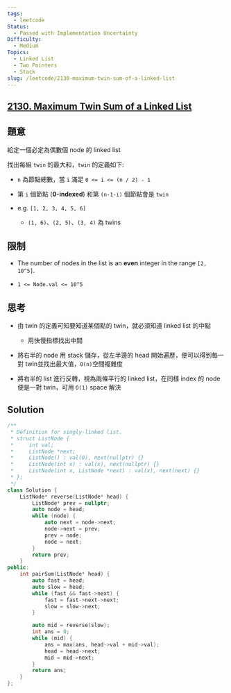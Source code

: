 ```yaml
---
tags:
  - leetcode
Status:
  - Passed with Implementation Uncertainty
Difficulty:
  - Medium
Topics:
  - Linked List
  - Two Pointers
  - Stack
slug: /leetcode/2130-maximum-twin-sum-of-a-linked-list
---
```

## **[2130\. Maximum Twin Sum of a Linked List](https://leetcode.com/problems/maximum-twin-sum-of-a-linked-list/)**

## 題意

給定一個必定為偶數個 node 的 linked list

找出每組 `twin` 的最大和，`twin` 的定義如下:

- `n` 為節點總數，當 `i` 滿足 `0 <= i <= (n / 2) - 1`

- 第 `i` 個節點 (**0-indexed**) 和第 `(n-1-i)` 個節點會是 `twin`

- e.g. `[1, 2, 3, 4, 5, 6]`

   - `(1, 6)`、`(2, 5)`、`(3, 4)` 為 twins

## 限制

- The number of nodes in the list is an **even** integer in the range `[2, 10^5]`.

- `1 <= Node.val <= 10^5`

## 思考

- 由 twin 的定義可知要知道某個點的 twin，就必須知道 linked list 的中點

   - 用快慢指標找出中間

- 將右半的 node 用 stack 儲存，從左半邊的 head 開始遍歷，便可以得到每一對 twin並找出最大值，`O(n)`空間複雜度

- 將右半的 list 進行反轉，視為兩條平行的 linked list，在同樣 index 的 node 便是一對 twin，可用 `O(1)` space 解決

## Solution

```cpp
/**
 * Definition for singly-linked list.
 * struct ListNode {
 *     int val;
 *     ListNode *next;
 *     ListNode() : val(0), next(nullptr) {}
 *     ListNode(int x) : val(x), next(nullptr) {}
 *     ListNode(int x, ListNode *next) : val(x), next(next) {}
 * };
 */
class Solution {
    ListNode* reverse(ListNode* head) {
        ListNode* prev = nullptr;
        auto node = head;
        while (node) {
            auto next = node->next;
            node->next = prev;
            prev = node;
            node = next;
        }
        return prev;
    }
public:
    int pairSum(ListNode* head) {
        auto fast = head;
        auto slow = head;
        while (fast && fast->next) {
            fast = fast->next->next;
            slow = slow->next;
        }

        auto mid = reverse(slow);
        int ans = 0;
        while (mid) {
            ans = max(ans, head->val + mid->val);
            head = head->next;
            mid = mid->next;
        }
        return ans;
    }
};
```


